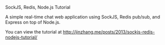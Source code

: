 SockJS, Redis, Node.js Tutorial

A simple real-time chat web application using SockJS, Redis pub/sub, and Express on top of Node.js. 

You can view the tutorial at http://jinzhang.me/posts/2013/sockjs-redis-nodejs-tutorial/
